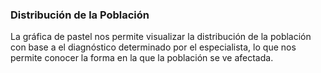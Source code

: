 ### Distribución de la Población

La gráfica de pastel nos permite visualizar la distribución de la población con base a el diagnóstico determinado por el especialista, lo que nos permite conocer la forma en la que la población se ve afectada.